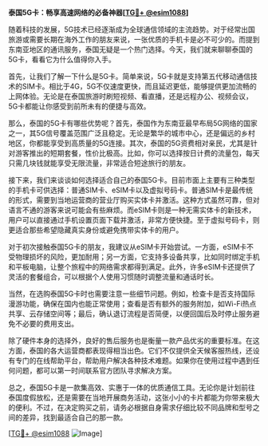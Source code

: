 **泰国5G卡：畅享高速网络的必备神器[[TG💪+ @esim1088](https://t.me/s/esim1088)]**

随着科技的发展，5G技术已经逐渐成为全球通信领域的主流趋势。对于经常出国旅游或需要长期在海外工作的朋友来说，一张优质的手机卡是必不可少的。而提到东南亚地区的通讯服务，泰国无疑是一个热门选择。今天，我们就来聊聊泰国的5G卡，看看它为什么值得你入手。

首先，让我们了解一下什么是5G卡。简单来说，5G卡就是支持第五代移动通信技术的SIM卡。相比于4G，5G不仅速度更快，而且延迟更低，能够提供更加流畅的上网体验。无论是在泰国旅游时刷短视频、看直播，还是远程办公、视频会议，5G卡都能让你感受到前所未有的便捷与高效。

那么，泰国的5G卡有哪些优势呢？首先，泰国作为东南亚最早布局5G网络的国家之一，其5G信号覆盖范围广泛且稳定。无论是繁华的城市中心，还是偏远的乡村地区，你都能享受到高质量的5G连接。其次，泰国的5G资费相对亲民，尤其是针对游客推出的短期套餐，性价比极高。比如，你可以选择按日计费的流量包，每天只需几块钱就能享受无限流量，非常适合短途旅行的朋友。

接下来，我们来谈谈如何选择适合自己的泰国5G卡。目前市面上主要有三种类型的手机卡可供选择：普通SIM卡、eSIM卡以及虚拟号码卡。普通SIM卡是最传统的形式，需要到当地运营商的营业厅购买实体卡并激活。这种方式虽然可靠，但对语言不通的游客来说可能会有些麻烦。而eSIM卡则是一种无需实体卡的新技术，用户可以直接通过手机设置页面下载并激活，非常方便快捷。至于虚拟号码卡，则更适合那些希望隐藏真实身份或避免携带实体卡的用户。

对于初次接触泰国5G卡的朋友，我建议从eSIM卡开始尝试。一方面，eSIM卡不受物理损坏的风险，更加耐用；另一方面，它支持多设备共享，比如同时绑定手机和平板电脑，让整个旅程中的网络需求都得到满足。此外，许多eSIM卡还提供了灵活的套餐组合，可以根据个人使用习惯随时调整流量和通话时长。

当然，在选购泰国5G卡时也需要注意一些细节问题。例如，检查卡是否支持国际漫游功能，确保在国内也能正常使用；查看是否有额外的服务附加，如Wi-Fi热点共享、云存储空间等；最后，确认退订流程是否简便，以便回国后及时停止服务避免不必要的费用支出。

除了硬件本身的选择外，良好的售后服务也是衡量一款产品优劣的重要标准。在这方面，泰国的各大运营商都表现得相当出色。它们不仅提供全天候客服热线，还设有专门的在线帮助平台，帮助用户解决各种技术难题。如果你在使用过程中遇到任何问题，都可以第一时间联系官方团队寻求解决方案。

总之，泰国5G卡是一款集高效、实惠于一体的优质通信工具。无论你是计划前往泰国度假放松，还是需要在当地开展商务活动，这张小小的卡片都能为你带来极大的便利。不过，在决定购买之前，请务必根据自身需求仔细比较不同品牌和型号之间的差异，找到最适合自己的那一款。

[[TG💪+ @esim1088](https://t.me/s/esim1088) ![Image](https://i.postimg.cc/4NQfJmqS/Snipaste-2025-05-13-00-14-12.png)]
